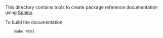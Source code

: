 This directory contains tools to create package reference documentation using [Sphinx](http://www.sphinx-doc.org/).

To build the documentation,
```
    make html
```